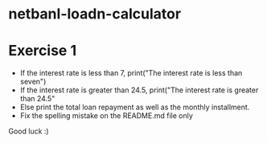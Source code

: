 # netbanl-loadn-calculator

# Exercise 1
- If the interest rate is less than 7, print("The interest rate is less than seven")
- If the interest rate is greater than 24.5, print("The interest rate is greater than 24.5"
- Else print the total loan repayment as well as the monthly installment.
- Fix the spelling mistake on the README.md file only

Good luck :)
